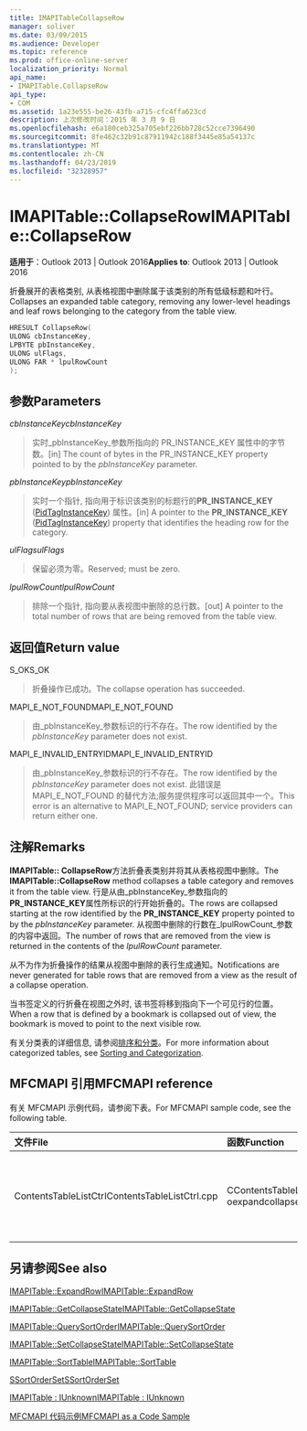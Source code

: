 ```yaml
---
title: IMAPITableCollapseRow
manager: soliver
ms.date: 03/09/2015
ms.audience: Developer
ms.topic: reference
ms.prod: office-online-server
localization_priority: Normal
api_name:
- IMAPITable.CollapseRow
api_type:
- COM
ms.assetid: 1a23e555-be26-43fb-a715-cfc4ffa623cd
description: 上次修改时间：2015 年 3 月 9 日
ms.openlocfilehash: e6a180ceb325a705ebf226bb728c52cce7396490
ms.sourcegitcommit: 8fe462c32b91c87911942c188f3445e85a54137c
ms.translationtype: MT
ms.contentlocale: zh-CN
ms.lasthandoff: 04/23/2019
ms.locfileid: "32328957"
---
```

# <a name="imapitablecollapserow"></a><span data-ttu-id="c33cd-103">IMAPITable::CollapseRow</span><span class="sxs-lookup"><span data-stu-id="c33cd-103">IMAPITable::CollapseRow</span></span>

  
  
<span data-ttu-id="c33cd-104">**适用于**：Outlook 2013 | Outlook 2016</span><span class="sxs-lookup"><span data-stu-id="c33cd-104">**Applies to**: Outlook 2013 | Outlook 2016</span></span> 
  
<span data-ttu-id="c33cd-105">折叠展开的表格类别, 从表格视图中删除属于该类别的所有低级标题和叶行。</span><span class="sxs-lookup"><span data-stu-id="c33cd-105">Collapses an expanded table category, removing any lower-level headings and leaf rows belonging to the category from the table view.</span></span>
  
```cpp
HRESULT CollapseRow(
ULONG cbInstanceKey,
LPBYTE pbInstanceKey,
ULONG ulFlags,
ULONG FAR * lpulRowCount
);
```

## <a name="parameters"></a><span data-ttu-id="c33cd-106">参数</span><span class="sxs-lookup"><span data-stu-id="c33cd-106">Parameters</span></span>

 <span data-ttu-id="c33cd-107">_cbInstanceKey_</span><span class="sxs-lookup"><span data-stu-id="c33cd-107">_cbInstanceKey_</span></span>
  
> <span data-ttu-id="c33cd-108">实时_pbInstanceKey_参数所指向的 PR_INSTANCE_KEY 属性中的字节数。</span><span class="sxs-lookup"><span data-stu-id="c33cd-108">[in] The count of bytes in the PR_INSTANCE_KEY property pointed to by the  _pbInstanceKey_ parameter.</span></span> 
    
 <span data-ttu-id="c33cd-109">_pbInstanceKey_</span><span class="sxs-lookup"><span data-stu-id="c33cd-109">_pbInstanceKey_</span></span>
  
> <span data-ttu-id="c33cd-110">实时一个指针, 指向用于标识该类别的标题行的**PR_INSTANCE_KEY** ([PidTagInstanceKey](pidtaginstancekey-canonical-property.md)) 属性。</span><span class="sxs-lookup"><span data-stu-id="c33cd-110">[in] A pointer to the **PR_INSTANCE_KEY** ([PidTagInstanceKey](pidtaginstancekey-canonical-property.md)) property that identifies the heading row for the category.</span></span> 
    
 <span data-ttu-id="c33cd-111">_ulFlags_</span><span class="sxs-lookup"><span data-stu-id="c33cd-111">_ulFlags_</span></span>
  
> <span data-ttu-id="c33cd-112">保留必须为零。</span><span class="sxs-lookup"><span data-stu-id="c33cd-112">Reserved; must be zero.</span></span>
    
 <span data-ttu-id="c33cd-113">_lpulRowCount_</span><span class="sxs-lookup"><span data-stu-id="c33cd-113">_lpulRowCount_</span></span>
  
> <span data-ttu-id="c33cd-114">排除一个指针, 指向要从表视图中删除的总行数。</span><span class="sxs-lookup"><span data-stu-id="c33cd-114">[out] A pointer to the total number of rows that are being removed from the table view.</span></span>
    
## <a name="return-value"></a><span data-ttu-id="c33cd-115">返回值</span><span class="sxs-lookup"><span data-stu-id="c33cd-115">Return value</span></span>

<span data-ttu-id="c33cd-116">S_OK</span><span class="sxs-lookup"><span data-stu-id="c33cd-116">S_OK</span></span> 
  
> <span data-ttu-id="c33cd-117">折叠操作已成功。</span><span class="sxs-lookup"><span data-stu-id="c33cd-117">The collapse operation has succeeded.</span></span>
    
<span data-ttu-id="c33cd-118">MAPI_E_NOT_FOUND</span><span class="sxs-lookup"><span data-stu-id="c33cd-118">MAPI_E_NOT_FOUND</span></span> 
  
> <span data-ttu-id="c33cd-119">由_pbInstanceKey_参数标识的行不存在。</span><span class="sxs-lookup"><span data-stu-id="c33cd-119">The row identified by the  _pbInstanceKey_ parameter does not exist.</span></span> 
    
<span data-ttu-id="c33cd-120">MAPI_E_INVALID_ENTRYID</span><span class="sxs-lookup"><span data-stu-id="c33cd-120">MAPI_E_INVALID_ENTRYID</span></span> 
  
> <span data-ttu-id="c33cd-121">由_pbInstanceKey_参数标识的行不存在。</span><span class="sxs-lookup"><span data-stu-id="c33cd-121">The row identified by the  _pbInstanceKey_ parameter does not exist.</span></span> <span data-ttu-id="c33cd-122">此错误是 MAPI_E_NOT_FOUND 的替代方法;服务提供程序可以返回其中一个。</span><span class="sxs-lookup"><span data-stu-id="c33cd-122">This error is an alternative to MAPI_E_NOT_FOUND; service providers can return either one.</span></span> 
    
## <a name="remarks"></a><span data-ttu-id="c33cd-123">注解</span><span class="sxs-lookup"><span data-stu-id="c33cd-123">Remarks</span></span>

<span data-ttu-id="c33cd-124">**IMAPITable:: CollapseRow**方法折叠表类别并将其从表格视图中删除。</span><span class="sxs-lookup"><span data-stu-id="c33cd-124">The **IMAPITable::CollapseRow** method collapses a table category and removes it from the table view.</span></span> <span data-ttu-id="c33cd-125">行是从由_pbInstanceKey_参数指向的**PR_INSTANCE_KEY**属性所标识的行开始折叠的。</span><span class="sxs-lookup"><span data-stu-id="c33cd-125">The rows are collapsed starting at the row identified by the **PR_INSTANCE_KEY** property pointed to by the  _pbInstanceKey_ parameter.</span></span> <span data-ttu-id="c33cd-126">从视图中删除的行数在_lpulRowCount_参数的内容中返回。</span><span class="sxs-lookup"><span data-stu-id="c33cd-126">The number of rows that are removed from the view is returned in the contents of the  _lpulRowCount_ parameter.</span></span> 
  
<span data-ttu-id="c33cd-127">从不为作为折叠操作的结果从视图中删除的表行生成通知。</span><span class="sxs-lookup"><span data-stu-id="c33cd-127">Notifications are never generated for table rows that are removed from a view as the result of a collapse operation.</span></span> 
  
<span data-ttu-id="c33cd-128">当书签定义的行折叠在视图之外时, 该书签将移到指向下一个可见行的位置。</span><span class="sxs-lookup"><span data-stu-id="c33cd-128">When a row that is defined by a bookmark is collapsed out of view, the bookmark is moved to point to the next visible row.</span></span> 
  
<span data-ttu-id="c33cd-129">有关分类表的详细信息, 请参阅[排序和分类](sorting-and-categorization.md)。</span><span class="sxs-lookup"><span data-stu-id="c33cd-129">For more information about categorized tables, see [Sorting and Categorization](sorting-and-categorization.md).</span></span>
  
## <a name="mfcmapi-reference"></a><span data-ttu-id="c33cd-130">MFCMAPI 引用</span><span class="sxs-lookup"><span data-stu-id="c33cd-130">MFCMAPI reference</span></span>

<span data-ttu-id="c33cd-131">有关 MFCMAPI 示例代码，请参阅下表。</span><span class="sxs-lookup"><span data-stu-id="c33cd-131">For MFCMAPI sample code, see the following table.</span></span>
  
|<span data-ttu-id="c33cd-132">**文件**</span><span class="sxs-lookup"><span data-stu-id="c33cd-132">**File**</span></span>|<span data-ttu-id="c33cd-133">**函数**</span><span class="sxs-lookup"><span data-stu-id="c33cd-133">**Function**</span></span>|<span data-ttu-id="c33cd-134">**备注**</span><span class="sxs-lookup"><span data-stu-id="c33cd-134">**Comment**</span></span>|
|:-----|:-----|:-----|
|<span data-ttu-id="c33cd-135">ContentsTableListCtrl</span><span class="sxs-lookup"><span data-stu-id="c33cd-135">ContentsTableListCtrl.cpp</span></span>  <br/> |<span data-ttu-id="c33cd-136">CContentsTableListCtrl::D oexpandcollapse</span><span class="sxs-lookup"><span data-stu-id="c33cd-136">CContentsTableListCtrl::DoExpandCollapse</span></span>  <br/> |<span data-ttu-id="c33cd-137">MFCMAPI 使用**IMAPITable:: CollapseRow**方法折叠表类别。</span><span class="sxs-lookup"><span data-stu-id="c33cd-137">MFCMAPI uses the **IMAPITable::CollapseRow** method to collapse a table category.</span></span>  <br/> |
   
## <a name="see-also"></a><span data-ttu-id="c33cd-138">另请参阅</span><span class="sxs-lookup"><span data-stu-id="c33cd-138">See also</span></span>



[<span data-ttu-id="c33cd-139">IMAPITable::ExpandRow</span><span class="sxs-lookup"><span data-stu-id="c33cd-139">IMAPITable::ExpandRow</span></span>](imapitable-expandrow.md)
  
[<span data-ttu-id="c33cd-140">IMAPITable::GetCollapseState</span><span class="sxs-lookup"><span data-stu-id="c33cd-140">IMAPITable::GetCollapseState</span></span>](imapitable-getcollapsestate.md)
  
[<span data-ttu-id="c33cd-141">IMAPITable::QuerySortOrder</span><span class="sxs-lookup"><span data-stu-id="c33cd-141">IMAPITable::QuerySortOrder</span></span>](imapitable-querysortorder.md)
  
[<span data-ttu-id="c33cd-142">IMAPITable::SetCollapseState</span><span class="sxs-lookup"><span data-stu-id="c33cd-142">IMAPITable::SetCollapseState</span></span>](imapitable-setcollapsestate.md)
  
[<span data-ttu-id="c33cd-143">IMAPITable::SortTable</span><span class="sxs-lookup"><span data-stu-id="c33cd-143">IMAPITable::SortTable</span></span>](imapitable-sorttable.md)
  
[<span data-ttu-id="c33cd-144">SSortOrderSet</span><span class="sxs-lookup"><span data-stu-id="c33cd-144">SSortOrderSet</span></span>](ssortorderset.md)
  
[<span data-ttu-id="c33cd-145">IMAPITable : IUnknown</span><span class="sxs-lookup"><span data-stu-id="c33cd-145">IMAPITable : IUnknown</span></span>](imapitableiunknown.md)


[<span data-ttu-id="c33cd-146">MFCMAPI 代码示例</span><span class="sxs-lookup"><span data-stu-id="c33cd-146">MFCMAPI as a Code Sample</span></span>](mfcmapi-as-a-code-sample.md)

